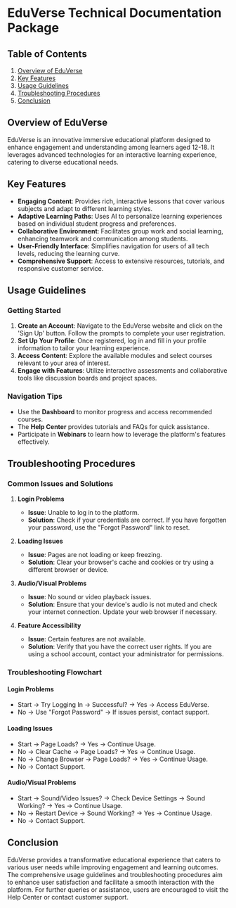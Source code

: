 # EduVerse Technical Documentation Package

## Table of Contents
1. [Overview of EduVerse](#overview-of-eduniverse)
2. [Key Features](#key-features)
3. [Usage Guidelines](#usage-guidelines)
4. [Troubleshooting Procedures](#troubleshooting-procedures)
5. [Conclusion](#conclusion)

## Overview of EduVerse
EduVerse is an innovative immersive educational platform designed to enhance engagement and understanding among learners aged 12-18. It leverages advanced technologies for an interactive learning experience, catering to diverse educational needs. 

## Key Features

- **Engaging Content**: Provides rich, interactive lessons that cover various subjects and adapt to different learning styles.
- **Adaptive Learning Paths**: Uses AI to personalize learning experiences based on individual student progress and preferences.
- **Collaborative Environment**: Facilitates group work and social learning, enhancing teamwork and communication among students.
- **User-Friendly Interface**: Simplifies navigation for users of all tech levels, reducing the learning curve.
- **Comprehensive Support**: Access to extensive resources, tutorials, and responsive customer service.

## Usage Guidelines

### Getting Started
1. **Create an Account**: Navigate to the EduVerse website and click on the 'Sign Up' button. Follow the prompts to complete your user registration.
2. **Set Up Your Profile**: Once registered, log in and fill in your profile information to tailor your learning experience.
3. **Access Content**: Explore the available modules and select courses relevant to your area of interest. 
4. **Engage with Features**: Utilize interactive assessments and collaborative tools like discussion boards and project spaces.

### Navigation Tips
- Use the **Dashboard** to monitor progress and access recommended courses.
- The **Help Center** provides tutorials and FAQs for quick assistance.
- Participate in **Webinars** to learn how to leverage the platform's features effectively.

## Troubleshooting Procedures

### Common Issues and Solutions

1. **Login Problems**
   - **Issue**: Unable to log in to the platform.
   - **Solution**: Check if your credentials are correct. If you have forgotten your password, use the "Forgot Password" link to reset.

2. **Loading Issues**
   - **Issue**: Pages are not loading or keep freezing.
   - **Solution**: Clear your browser's cache and cookies or try using a different browser or device.

3. **Audio/Visual Problems**
   - **Issue**: No sound or video playback issues.
   - **Solution**: Ensure that your device's audio is not muted and check your internet connection. Update your web browser if necessary.

4. **Feature Accessibility**
   - **Issue**: Certain features are not available.
   - **Solution**: Verify that you have the correct user rights. If you are using a school account, contact your administrator for permissions.

### Troubleshooting Flowchart

#### Login Problems
- Start -> Try Logging In -> Successful? -> Yes -> Access EduVerse.
- No -> Use "Forgot Password" -> If issues persist, contact support.

#### Loading Issues
- Start -> Page Loads? -> Yes -> Continue Usage.
- No -> Clear Cache -> Page Loads? -> Yes -> Continue Usage.
- No -> Change Browser -> Page Loads? -> Yes -> Continue Usage.
- No -> Contact Support.

#### Audio/Visual Problems
- Start -> Sound/Video Issues? -> Check Device Settings -> Sound Working? -> Yes -> Continue Usage.
- No -> Restart Device -> Sound Working? -> Yes -> Continue Usage.
- No -> Contact Support.

## Conclusion
EduVerse provides a transformative educational experience that caters to various user needs while improving engagement and learning outcomes. The comprehensive usage guidelines and troubleshooting procedures aim to enhance user satisfaction and facilitate a smooth interaction with the platform. For further queries or assistance, users are encouraged to visit the Help Center or contact customer support.